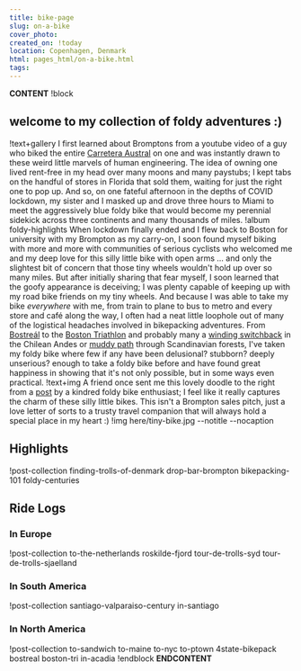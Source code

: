 ```yaml
---
title: bike-page
slug: on-a-bike
cover_photo:
created_on: !today
location: Copenhagen, Denmark
html: pages_html/on-a-bike.html
tags:
---
```

__CONTENT__
!block
## welcome to my collection of foldy adventures :) 
!text+gallery
I first learned about Bromptons from a youtube video of a guy who biked the entire [Carretera Austral](https://www.youtube.com/watch?v=29a2hi961ko) on one and was instantly drawn to these weird little marvels of human engineering. The idea of owning one lived rent-free in my head over many moons and many paystubs; I kept tabs on the handful of stores in Florida that sold them, waiting for just the right one to pop up. And so, on one fateful afternoon in the depths of COVID lockdown, my sister and I masked up and drove three hours to Miami to meet the aggressively blue foldy bike that would become my perennial sidekick across three continents and many thousands of miles. 
!album foldy-highlights
When lockdown finally ended and I flew back to Boston for university with my Brompton as my carry-on, I soon found myself biking with more and more with communities of serious cyclists who welcomed me and my deep love for this silly little bike with open arms ... and only the slightest bit of concern that those tiny wheels wouldn't hold up over so many miles. But after initially sharing that fear myself, I soon learned that the goofy appearance is deceiving; I was plenty capable of keeping up with my road bike friends on my tiny wheels. And because I was able to take my bike *everywhere* with me, from train to plane to bus to metro and every store and café along the way, I often had a neat little loophole out of many of the logistical headaches involved in bikepacking adventures. From [Bostreál](on-a-bike/bostreal) to the [Boston Triathlon](on-a-bike/boston-triathlon) and probably many a [winding switchback](on-a-bike/santiago-valparaiso-century) in the Chilean Andes or [muddy path](on-a-bike/tour-de-trolls-sjaelland) through Scandinavian forests, I've taken my foldy bike where few if any have been delusional? stubborn? deeply unserious? enough to take a foldy bike before and have found great happiness in showing that it's not only possible, but in some ways even practical. 
!text+img
A friend once sent me this lovely doodle to the right from a [post](https://www.wired.com/story/north-london-dirt-brompton-t-line-folding-commuter-bike/) by a kindred foldy bike enthusiast; I feel like it really captures the charm of these silly little bikes. This isn't a Brompton sales pitch, just a love letter of sorts to a trusty travel companion that will always hold a special place in my heart :) 
!img here/tiny-bike.jpg --notitle --nocaption

## Highlights
!post-collection finding-trolls-of-denmark drop-bar-brompton bikepacking-101 foldy-centuries 

## Ride Logs
### In Europe
!post-collection to-the-netherlands roskilde-fjord tour-de-trolls-syd tour-de-trolls-sjaelland 
### In South America
!post-collection santiago-valparaiso-century in-santiago
### In North America
!post-collection to-sandwich to-maine to-nyc to-ptown 4state-bikepack bostreal boston-tri in-acadia
!endblock
__ENDCONTENT__
